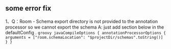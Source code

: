 ###






## some error fix
1、Q：Room - Schema export directory is not provided to the annotation processor so we cannot export the schema
	A: just add section below in the defaultConfig .
	```groovy
	javaCompileOptions {
    annotationProcessorOptions {
        arguments = ["room.schemaLocation": "$projectDir/schemas".toString()]
    }
}
	```